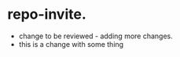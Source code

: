# repo-invite.   

- change to be reviewed - adding more changes.  
- this is a change with some thing
